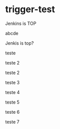 # trigger-test

Jenkins is TOP

abcde

Jenkis is top?


teste


teste 2

teste 2


teste 3

teste 4


teste 5



teste 6


teste 7

